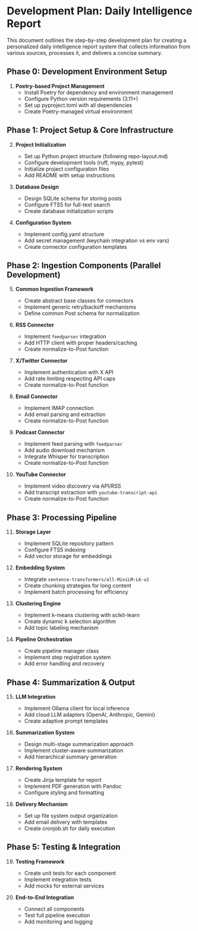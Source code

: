 # Development Plan: Daily Intelligence Report

This document outlines the step-by-step development plan for creating a personalized daily intelligence report system that collects information from various sources, processes it, and delivers a concise summary.

## Phase 0: Development Environment Setup

1. **Poetry-based Project Management**
   - Install Poetry for dependency and environment management
   - Configure Python version requirements (3.11+)
   - Set up pyproject.toml with all dependencies
   - Create Poetry-managed virtual environment

## Phase 1: Project Setup & Core Infrastructure

2. **Project Initialization**
   - Set up Python project structure (following repo-layout.md)
   - Configure development tools (ruff, mypy, pytest)
   - Initialize project configuration files
   - Add README with setup instructions

3. **Database Design**
   - Design SQLite schema for storing posts
   - Configure FTS5 for full-text search
   - Create database initialization scripts

4. **Configuration System**
   - Implement config.yaml structure
   - Add secret management (keychain integration vs env vars)
   - Create connector configuration templates

## Phase 2: Ingestion Components (Parallel Development)

5. **Common Ingestion Framework**
   - Create abstract base classes for connectors
   - Implement generic retry/backoff mechanisms
   - Define common Post schema for normalization

6. **RSS Connector**
   - Implement `feedparser` integration
   - Add HTTP client with proper headers/caching
   - Create normalize-to-Post function

7. **X/Twitter Connector**
   - Implement authentication with X API
   - Add rate limiting respecting API caps
   - Create normalize-to-Post function

8. **Email Connector**
   - Implement IMAP connection
   - Add email parsing and extraction
   - Create normalize-to-Post function

9. **Podcast Connector**
   - Implement feed parsing with `feedparser`
   - Add audio download mechanism
   - Integrate Whisper for transcription
   - Create normalize-to-Post function

10. **YouTube Connector**
    - Implement video discovery via API/RSS
    - Add transcript extraction with `youtube-transcript-api`
    - Create normalize-to-Post function

## Phase 3: Processing Pipeline

11. **Storage Layer**
    - Implement SQLite repository pattern
    - Configure FTS5 indexing
    - Add vector storage for embeddings

12. **Embedding System**
    - Integrate `sentence-transformers/all-MiniLM-L6-v2`
    - Create chunking strategies for long content
    - Implement batch processing for efficiency

13. **Clustering Engine**
    - Implement k-means clustering with scikit-learn
    - Create dynamic k selection algorithm
    - Add topic labeling mechanism

14. **Pipeline Orchestration**
    - Create pipeline manager class
    - Implement step registration system
    - Add error handling and recovery

## Phase 4: Summarization & Output

15. **LLM Integration**
    - Implement Ollama client for local inference
    - Add cloud LLM adapters (OpenAI, Anthropic, Gemini)
    - Create adaptive prompt templates

16. **Summarization System**
    - Design multi-stage summarization approach
    - Implement cluster-aware summarization
    - Add hierarchical summary generation

17. **Rendering System**
    - Create Jinja template for report
    - Implement PDF generation with Pandoc
    - Configure styling and formatting

18. **Delivery Mechanism**
    - Set up file system output organization
    - Add email delivery with templates
    - Create cronjob.sh for daily execution

## Phase 5: Testing & Integration

19. **Testing Framework**
    - Create unit tests for each component
    - Implement integration tests
    - Add mocks for external services

20. **End-to-End Integration**
    - Connect all components
    - Test full pipeline execution
    - Add monitoring and logging